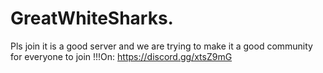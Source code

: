 # GreatWhiteSharks.
Pls join it is a good server and we are trying to make it a good community for everyone to join !!!On: https://discord.gg/xtsZ9mG
